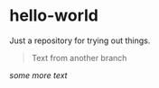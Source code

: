 # hello-world
Just a repository for trying out things.

> Text from another branch

*some more text*

